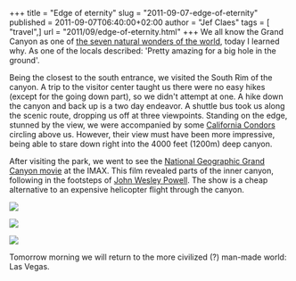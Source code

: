 +++
title = "Edge of eternity"
slug = "2011-09-07-edge-of-eternity"
published = 2011-09-07T06:40:00+02:00
author = "Jef Claes"
tags = [ "travel",]
url = "2011/09/edge-of-eternity.html"
+++
We all know the Grand Canyon as one of [the seven natural wonders of the world](http://en.wikipedia.org/wiki/Wonders_of_the_World#Seven_Natural_Wonders_of_the_World), today I learned why. As one of the locals described: 'Pretty amazing for
a big hole in the ground'. 

Being the closest to the south entrance, we visited the South Rim of the
canyon. A trip to the visitor center taught us there were no easy hikes
(except for the going down part), so we didn't attempt at one. A hike
down the canyon and back up is a two day endeavor. A shuttle bus took us
along the scenic route, dropping us off at three viewpoints. Standing on
the edge, stunned by the view, we were accompanied by some [California
Condors](http://en.wikipedia.org/wiki/California_Condor) circling above
us. However, their view must have been more impressive, being able to
stare down right into the 4000 feet (1200m) deep canyon. 

After visiting the park, we went to see the [National Geographic Grand
Canyon movie](http://en.wikipedia.org/wiki/Grand_Canyon:_The_Hidden_Secrets) at the IMAX. This film revealed parts of the inner canyon, following in the footsteps of [John Wesley Powell](http://en.wikipedia.org/wiki/John_Wesley_Powell). The show is a cheap alternative to an expensive helicopter flight through the canyon.

[![](/post/images/thumbnails/2011-09-07-edge-of-eternity-GrandCanyon_0020.png)](/post/images/2011-09-07-edge-of-eternity-GrandCanyon_0020.png)

[![](/post/images/thumbnails/2011-09-07-edge-of-eternity-GrandCanyon_0066.png)](/post/images/2011-09-07-edge-of-eternity-GrandCanyon_0066.png)

[![](/post/images/thumbnails/2011-09-07-edge-of-eternity-GrandCanyon_0114.png)](/post/images/2011-09-07-edge-of-eternity-GrandCanyon_0114.png)
  
Tomorrow morning we will return to the more civilized (?) man-made
world: Las Vegas.